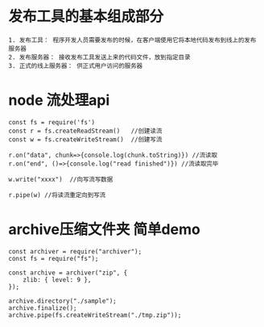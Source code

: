 # 发布工具的基本组成部分
	1. 发布工具： 程序开发人员需要发布的时候，在客户端使用它将本地代码发布到线上的发布服务器
	2. 发布服务器： 接收发布工具发送上来的代码文件，放到指定目录
	3. 正式的线上服务器： 供正式用户访问的服务器

# node 流处理api
```
const fs = require('fs')
const r = fs.createReadStream()   //创建读流
const w = fs.createWriteStream()  //创建写流

r.on("data", chunk=>{console.log(chunk.toString)}) //流读取
r.on("end", ()=>{console.log("read finished")}) //流读取完毕

w.write("xxxx")  //向写流写数据

r.pipe(w) //将读流重定向到写流

```


# archive压缩文件夹 简单demo
```
const archiver = require("archiver");
const fs = require("fs");

const archive = archiver("zip", {
	zlib: { level: 9 },
});

archive.directory("./sample");
archive.finalize();
archive.pipe(fs.createWriteStream("./tmp.zip"));
```
